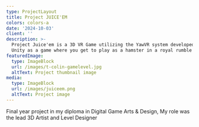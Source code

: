 ```yaml
---
type: ProjectLayout
title: Project JUICE'EM
colors: colors-a
date: '2024-10-03'
client: ''
description: >-
  Project Juice'em is a 3D VR Game utilizing the YawVR system developed with
  Unity as a game where you get to play as a hamster in a royal rumble setting.
featuredImage:
  type: ImageBlock
  url: /images/t-colin-gamelevel.jpg
  altText: Project thumbnail image
media:
  type: ImageBlock
  url: /images/juiceem.png
  altText: Project image
---
```

Final year project in my diploma in Digital Game Arts & Design, My role was the lead 3D Artist and Level Designer
